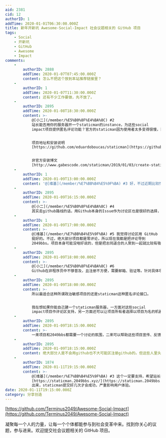 ```yaml
---
aid: 2381
cid: 12
authorID: 1
addTime: 2020-01-01T06:30:00.000Z
title: 新年开新坑 Awesome-Social-Impact 社会议题相关的 GitHub 项目
tags:
    - Social
    - 开新坑
    - GitHub
    - Awesome
    - Impact
comments:
    -
        authorID: 2888
        addTime: 2020-01-07T07:45:00.000Z
        content: 怎么不把这个放到本站推荐链接里？
    -
        authorID: 1
        addTime: 2020-01-07T11:30:00.000Z
        content: 还有不少工作要做，先不放了。
    -
        authorID: 2895
        addTime: 2020-01-08T18:30:00.000Z
        content: >-
            @[小二](/member/%E5%B0%8F%E4%BA%8C) #2
            站长能否用你的服务器开一个staticman的instance，为这些social
            impact项目提供匿名评论功能？官方的staticman因为使用者太多变得很慢，而且不知道官方如何处理评论者IP地址等。


            项目地址和安装说明
            [https://github.com/eduardoboucas/staticman](https://github.com/eduardoboucas/staticman)


            非官方安装博文
            [http://www.gabescode.com/staticman/2019/01/03/create-staticman-instance.html](http://www.gabescode.com/staticman/2019/01/03/create-staticman-instance.html)
    -
        authorID: 1
        addTime: 2020-01-09T13:00:00.000Z
        content: '@[维基](/member/%E7%BB%B4%E5%9F%BA) #3 好，不过近期比较忙，想先把 2049bbs 折叠功能上了。'
    -
        authorID: 2895
        addTime: 2020-01-09T16:15:00.000Z
        content: >-
            @[小二](/member/%E5%B0%8F%E4%BA%8C) #4
            其实走github路线的话，用Github本身的Issue作为讨论区也是很好的选择，不过Github似乎并不普及。
    -
        authorID: 1
        addTime: 2020-01-09T17:00:00.000Z
        content: >-
            @[维基](/member/%E7%BB%B4%E5%9F%BA) #5 我觉得讨论区用 GitHub
            挺好的。不过，绝大部分项目都是零评论，所以现在我都是把评论导到
            2049bbs。项目本身可能没啥好说的，但是把志同道合的人聚到一起就比较有吸引力。
    -
        authorID: 2895
        addTime: 2020-01-09T18:00:00.000Z
        content: >-
            @[小二](/member/%E5%B0%8F%E4%BA%8C) #6
            Github在非程序员中不够普及，且注册不方便，需要邮箱、验证等。针对具体项目有专门的评论是能帮助项目获得更多关注，帮助项目优化改进。如果能深度整合，把项目的评论区跟2049bbs结合起来，做成类似disqus那种就算实现整个社区功能了。
    -
        authorID: 2895
        addTime: 2020-01-09T18:00:00.000Z
        content: >-
            所以最适合这种所谓政治敏感项目的还是staticman这种匿名评论接口。


            我在想如果你能自己建一个staticman服务器，一方面对这些social
            impact项目作评论区支持，另一方面还可以让项目所有者选择以项目为名的机器人账号在2049bbs发帖，这样就可以把这些项目的评论流量导流到2049bbs来。
    -
        authorID: 2895
        addTime: 2020-01-09T18:15:00.000Z
        content: >-
            一来项目和2049bbs都需要一个讨论的氛围，二来可以帮助这些项目宣传、反馈。有社区的参与是能帮助这类项目收到传播关注并改善和持续下去的重要因素。
    -
        authorID: 2895
        addTime: 2020-01-09T18:15:00.000Z
        content: 绝大部分人是不会用github也不大可能区注册github的。但这些人里头有很多能够提出很好的想法，能帮助传播，能做众筹工作等等。
    -
        authorID: 1874
        addTime: 2020-01-11T19:15:00.000Z
        content: >-
            @[维基](/member/%E7%BB%B4%E5%9F%BA) #3 这个一定要支持，希望站长搞个
            [https://staticman.2049bbs.xyz/](https://staticman.2049bbs.xyz/)
            出来，staticman提交好几次才会成功，严重影响用户体验。
date: 2020-01-11T19:15:00.000Z
category: 分享创造
---
```


[https://github.com/Terminus2049/Awesome-Social-Impact](https://github.com/Terminus2049/Awesome-Social-Impact)

凝聚每一个人的力量，让每一个个体都能参与到社会变革中来。找到你关心的议题，参与进来。欢迎提交社会议题相关的 GitHub 项目。
